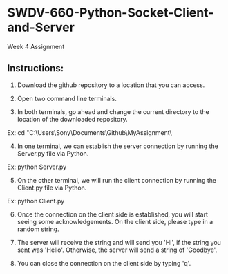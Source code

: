 # SWDV-660-Python-Socket-Client-and-Server
Week 4 Assignment

## Instructions:  

1. Download the github repository to a location that you can access.  

2. Open two command line terminals.  

3. In both terminals, go ahead and change the current directory to the location of the downloaded repository. 

Ex: cd "C:\Users\Sony\Documents\Github\MyAssignment\

4. In one terminal, we can establish the server connection by running the Server.py file via Python.  

Ex:   python Server.py
   
5.  On the other terminal, we will run the client connection by running the Client.py file via Python. 

Ex: python Client.py
   
6. Once the connection on the client side is established, you will start seeing some acknowledgements.  On the client side, please type in  a random string.  

7. The server will receive the string and will send you 'Hi', if the string you sent was 'Hello'.  Otherwise, the server will send a string of 'Goodbye'.  

8.  You can close the connection on the client side by typing 'q'.  
